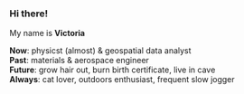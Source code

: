 ### Hi there! 

My name is **Victoria** 

**Now**: physicst (almost) & geospatial data analyst \
**Past**: materials & aerospace engineer \
**Future**: grow hair out, burn birth certificate, live in cave \
**Always**: cat lover, outdoors enthusiast, frequent slow jogger 
